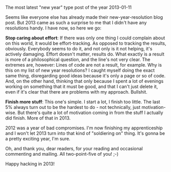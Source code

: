 The most latest "new year" type post of the year
2013-01-11

Seems like everyone else has already made their new-year-resolution blog post.
But 2013 came as such a surprise to me that I didn't have any resolutions
handy. I have now, so here we go:

**Stop caring about effort**: If there was only one thing I could complain
about on this world, it would be effort-tracking. As opposed to tracking the
results, obviously. Everybody seems to do it, and not only is it not helping,
it's actively damaging. Effort doesn't matter, results do. What exactly is a
result is more of a philosophical question, and the line's not very clear. The
extremes are, however: Lines of code are not a result, for example. Why is this
on my list of new year resolutions? I caught myself doing the exact same thing,
disregarding good ideas because it's only a page or so of code. And, on the
other hand, thinking that only because I spent a lot of evenings working on
something that it must be good, and that I can't just delete it, even if it's
clear that there are problems with my approach. Bullshit.

**Finish more stuff**: This one's simple. I start a lot, I finish too little.
The last 5% always turn out to be the hardest to do - not technically, just
motivation-wise. But there's quite a lot of motivation coming in from the stuff
I actually did finish. More of that in 2013.

2012 was a year of bad compromises. I'm now finishing my apprenticeship and I
won't let 2013 turn into that kind of "soldiering on" thing. It's gonna be a
pretty exciting year, I'm sure.

Oh, and thank you, dear readers, for your reading and occasional commenting and
mailing. All two-point-five of you! ;-)

Happy hacking in 2013!

